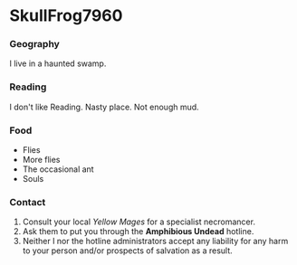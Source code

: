 # SkullFrog7960

### Geography

I live in a haunted swamp.

### Reading

I don't like Reading. Nasty place. Not enough mud.

### Food

- Flies
- More flies
- The occasional ant
- Souls

### Contact

1. Consult your local *Yellow Mages* for a specialist necromancer.
2. Ask them to put you through the **Amphibious Undead** hotline.
3. Neither I nor the hotline administrators accept any liability for any harm to your person and/or prospects of salvation as a result.

